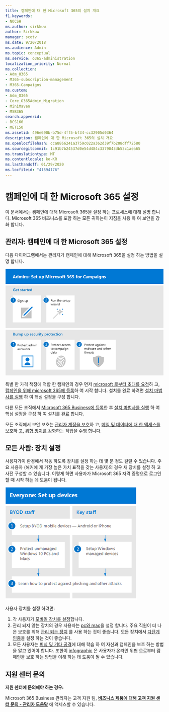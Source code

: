 ```yaml
---
title: 캠페인에 대 한 Microsoft 365의 설치 개요
f1.keywords:
- NOCSH
ms.author: sirkkuw
author: Sirkkuw
manager: scotv
ms.date: 9/20/2018
ms.audience: Admin
ms.topic: conceptual
ms.service: o365-administration
localization_priority: Normal
ms.collection:
- Adm_O365
- M365-subscription-management
- M365-Campaigns
ms.custom:
- Adm_O365
- Core_O365Admin_Migration
- MiniMaven
- MSB365
search.appverid:
- BCS160
- MET150
ms.assetid: 496e690b-b75d-4ff5-bf34-cc32905d0364
description: 캠페인에 대 한 Microsoft 365의 설치 개요
ms.openlocfilehash: cca8866241a3759c022a362d39f7b208dff72580
ms.sourcegitcommit: 1c91b7b24537d0e54d484c3379043db53c1aea65
ms.translationtype: MT
ms.contentlocale: ko-KR
ms.lasthandoff: 01/29/2020
ms.locfileid: "41594176"
---
```

# <a name="set-up-microsoft-365-for-campaigns"></a>캠페인에 대 한 Microsoft 365 설정

이 문서에서는 캠페인에 대해 Microsoft 365을 설정 하는 프로세스에 대해 설명 합니다. Microsoft 365 비즈니스를 포함 하는 모든 귀하는이 지침을 사용 하 여 보안을 강화 합니다. 

## <a name="admins-set-up-microsoft-365-for-campaigns"></a>관리자: 캠페인에 대 한 Microsoft 365 설정
다음 다이어그램에서는 관리자가 캠페인에 대해 Microsoft 365을 설정 하는 방법을 설명 합니다.

![캠페인에 대 한 Microsoft 365을 설정 하는 단계](media/M365-democracy-SetUpProcess.png)

특별 한 가격 책정에 적합 한 캠페인의 경우 먼저 [microsoft 로부터 초대를 요청](https://m365forcampaigns.microsoft.com/)하 고, [캠페인을 위해 microsoft 365에 등록](m365-campaigns-sign-up.md)하 여 시작 합니다. 설치를 완료 하려면 [설치 마법사를 실행](../business/set-up.md?toc=/microsoft-365/campaigns/toc.json) 하 여 핵심 설정을 구성 합니다.

다른 모든 조직에서 [Microsoft 365 Business에 등록](../business/sign-up.md)한 후 [설치 마법사를 실행](../business/set-up.md?toc=/microsoft-365/campaigns/toc.json) 하 여 핵심 설정을 구성 하 여 설치를 완료 합니다.

모든 조직에서 보안 보호는 [관리자 계정을 보호](m365-campaigns-protect-admin-accounts.md)하 고, [메일 및 데이터에 대 한 액세스를 보호](m365-campaigns-conditional-access.md)하 고, [위협 방지를 강화](m365-campaigns-increase-protection.md)하는 작업을 수행 합니다.


 ## <a name="everyone-set-up-your-devices"></a>모든 사람: 장치 설정 
 
사용자가이 환경에서 작동 하도록 장치를 설정 하는 데 몇 분 정도 걸릴 수 있습니다. 주요 사용자 (해커에 게 가장 높은 가치 표적을 갖는 사용자)의 경우 새 장치를 설정 하 고 사전 구성할 수 있습니다. 이렇게 하면 사용자가 Microsoft 365 자격 증명으로 로그인 할 때 시작 하는 데 도움이 됩니다. 

![사용자 장치 설정 프로세스](media/m365-democracy-user-device-setup.png)
  
사용자 장치를 설정 하려면: 
1. 각 사용자가 [모바일 장치를 설정](../business/set-up-mobile-devices.md?toc=%2Fmicrosoft-365%2Fcampaigns%2Ftoc.json)합니다. 
2. 관리 되지 않는 장치의 경우 사용자는 [pc와 mac](m365-campaigns-protect-pcs-macs.md)을 설정 합니다. 주요 직원이 더 나은 보호를 위해 [관리 되는 장치](../business/set-up-windows-devices.md?toc=/microsoft-365/campaigns/toc.json) 를 사용 하는 것이 좋습니다. 모든 장치에서 [다단계 인증](m365-campaigns-multifactor-authenication.md)을 설정 하는 것이 좋습니다. 
3. 모든 사용자는 [피싱 및 기타 공격](m365-campaigns-phishing-and-attacks.md)에 대해 학습 하 여 자신과 캠페인을 보호 하는 방법을 알고 있어야 합니다. 또한이 [infographic](m365-campaigns-protect-campaign-infographic.md) 은 사용자가 온라인 위협 으로부터 캠페인을 보호 하는 방법을 이해 하는 데 도움이 될 수 있습니다.

## <a name="contact-support"></a>지원 센터 문의

 **지원 센터에 문의해야 하는 경우:**
  
Microsoft 365 Business 관리자는 고객 지원 팀, **[비즈니스 제품에 대해 고객 지원 센터 문의 - 관리자 도움말](https://support.office.com/article/32a17ca7-6fa0-4870-8a8d-e25ba4ccfd4b)** 에 액세스할 수 있습니다.
    

